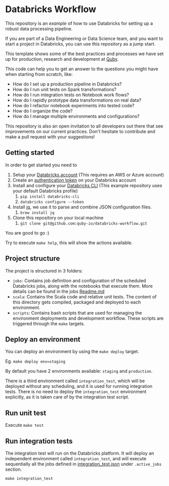 # Databricks Workflow

This repository is an *example* of how to use Databricks for setting up a robust data processing pipeline.

If you are part of a Data Engineering or Data Science team, and you want to start a project in Databricks, you can use this repository as a jump start. 

This template shows some of the best practices and processes we have set up for production, research and development at [Quby](https://www.quby.com/).

This code can help you to get an answer to the questions you might have when starting from scratch, like:
* How do I set up a production pipeline in Databricks?
* How do I run unit tests on Spark transformations?
* How do I run integration tests on Notebook work flows?
* How do I rapidly prototype data transformations on real data?
* How do I refactor notebook experiments into tested code?
* How do I organize the code?
* How do I manage multiple environments and configurations?

This repository is also an open invitation to all developers out there that see improvements on our current practices. Don't hesitate to contribute and make a pull request with your suggestions!

## Getting started

In order to get started you need to

1. Setup your [Databricks account](https://databricks.com/try-databricks) (This requires an AWS or Azure account)
2. Create an [authentication token](https://docs.databricks.com/dev-tools/api/latest/authentication.html) on your Databricks account
2. Install and configure your [Databricks CLI](https://docs.databricks.com/dev-tools/cli/index.html) (This example repository uses your default Databricks profile) 
   1. `pip install databricks-cli`
   2. `databricks configure --token`
3. Install [jq](https://stedolan.github.io/jq/), we use it to parse and combine JSON configuration files.
   1. `brew install jq`
4. Clone this repository on your local machine 
   1. `git clone git@github.com:quby-io/databricks-workflow.git`

You are good to go :)

Try to execute `make help`, this will show the actions available.

## Project structure

The project is structured in 3 folders:
* `jobs`: Contains job definition and configuration of the scheduled Databricks jobs, along with the notebooks that execute them. More details can be found in the jobs [Readme.md](./jobs/Readme.md) 
* `scala`: Contains the Scala code and relative unit tests. The content of this directory gets compiled, packaged and deployed to each environment.
* `scripts`: Contains bash scripts that are used for managing the environment deployments and development workflow. These scripts are triggered through the `make` targets.

## Deploy an environment

You can deploy an environment by using the `make deploy` target.

Eg. `make deploy env=staging`

By default you have 2 environments available: `staging` and `production`.

There is a third environment called `integration_test`, which will be deployed without any scheduling, and it is used for running integration tests. There is no need to deploy the `integration_test` environment explicitly, as it is taken care of by the integration test script.

## Run unit test

Execute `make test`

## Run integration tests

The integration test will run on the Databricks platform. It will deploy an independent environment called `integration_test`, and will execute sequentially all the jobs defined in [integration_test.json](./jobs/environments/integration_test.json) under `.active_jobs` section.

`make integration_test`
